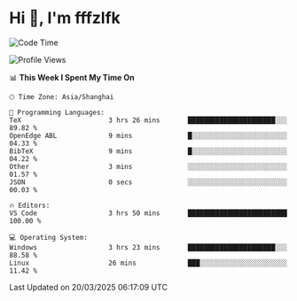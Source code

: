 # Hi 👋, I'm fffzlfk

<!--START_SECTION:waka-->
![Code Time](http://img.shields.io/badge/Code%20Time-1%2C293%20hrs%2050%20mins-blue)

![Profile Views](http://img.shields.io/badge/Profile%20Views-0-blue)

📊 **This Week I Spent My Time On** 

```text
🕑︎ Time Zone: Asia/Shanghai

💬 Programming Languages: 
TeX                      3 hrs 26 mins       ██████████████████████░░░   89.82 % 
OpenEdge ABL             9 mins              █░░░░░░░░░░░░░░░░░░░░░░░░   04.33 % 
BibTeX                   9 mins              █░░░░░░░░░░░░░░░░░░░░░░░░   04.22 % 
Other                    3 mins              ░░░░░░░░░░░░░░░░░░░░░░░░░   01.57 % 
JSON                     0 secs              ░░░░░░░░░░░░░░░░░░░░░░░░░   00.03 % 

🔥 Editors: 
VS Code                  3 hrs 50 mins       █████████████████████████   100.00 % 

💻 Operating System: 
Windows                  3 hrs 23 mins       ██████████████████████░░░   88.58 % 
Linux                    26 mins             ███░░░░░░░░░░░░░░░░░░░░░░   11.42 % 
```


 Last Updated on 20/03/2025 06:17:09 UTC
<!--END_SECTION:waka-->
